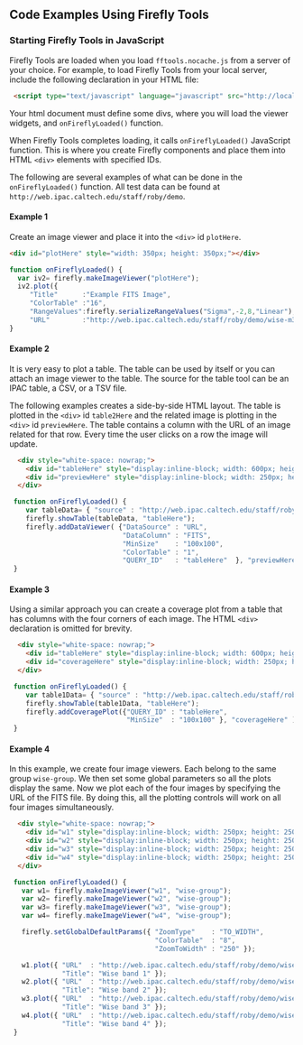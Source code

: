 ## Code Examples Using Firefly Tools

### Starting Firefly Tools in JavaScript

Firefly Tools are loaded when you load `fftools.nocache.js` from a server of your choice. For example, to load Firefly Tools from your local server, include the following declaration in your HTML file:

```html
 <script type="text/javascript" language="javascript" src="http://localhost:8080/fftools/fftools.nocache.js">   
```

Your html document must define some divs, where you will load the viewer widgets, and `onFireflyLoaded()` function.

When Firefly Tools completes loading, it calls `onFireflyLoaded()` JavaScript function. This is where you create Firefly components and place them into HTML `<div>` elements with specified IDs. 

The following are several examples of what can be done in the `onFireflyLoaded()` function. All test data can be found at `http://web.ipac.caltech.edu/staff/roby/demo`. 

#### Example 1

Create an image viewer and place it into the `<div>` id `plotHere`.

```html
<div id="plotHere" style="width: 350px; height: 350px;"></div>
```

```js
function onFireflyLoaded() {
  var iv2= firefly.makeImageViewer("plotHere");
  iv2.plot({
     "Title"      :"Example FITS Image",
     "ColorTable" :"16",
     "RangeValues":firefly.serializeRangeValues("Sigma",-2,8,"Linear"),
     "URL"        :"http://web.ipac.caltech.edu/staff/roby/demo/wise-m31-level1-3.fits"});
}
```

#### Example 2

It is very easy to plot a table. The table can be used by itself or you can attach an image viewer to the table. The source for the table tool can be an IPAC table, a CSV, or a TSV file.

The following examples creates a side-by-side HTML layout.  The table is plotted in the `<div>` id `table2Here` and the related image is plotting in the `<div>`  id `previewHere`. The table contains a column with the URL of an image related for that row. Every time the user clicks on a row the image will update.

```html
  <div style="white-space: nowrap;">
    <div id="tableHere" style="display:inline-block; width: 600px; height: 250px; margin : 5px 8px 0px 10px; border: solid 1px;"></div>
    <div id="previewHere" style="display:inline-block; width: 250px; height: 250px; border: solid 1px;"></div>
  </div>
```

```js
 function onFireflyLoaded() {
    var tableData= { "source" : "http://web.ipac.caltech.edu/staff/roby/demo/test-table4.tbl"};
    firefly.showTable(tableData, "tableHere");
    firefly.addDataViewer( {"DataSource" : "URL",
                            "DataColumn" : "FITS",
                            "MinSize"    : "100x100",
                            "ColorTable" : "1",
                            "QUERY_ID"   : "tableHere"  }, "previewHere" );
 }
```

#### Example 3

Using a similar approach you can create a coverage plot from a table that has columns with the four corners of each image. The HTML `<div>` declaration is omitted for brevity.


```html
  <div style="white-space: nowrap;">
    <div id="tableHere" style="display:inline-block; width: 600px; height: 250px; margin : 5px 8px 0px 10px; border: solid 1px;"></div>
    <div id="coverageHere" style="display:inline-block; width: 250px; height: 250px; border: solid 1px;"></div>
  </div>
```

```js
 function onFireflyLoaded() {
    var table1Data= { "source" : "http://web.ipac.caltech.edu/staff/roby/demo/WiseDemoTable.tbl"};
    firefly.showTable(table1Data, "tableHere");
    firefly.addCoveragePlot({"QUERY_ID" : "tableHere",
                             "MinSize"  : "100x100" }, "coverageHere" );
 }
```


#### Example 4

In this example, we create four image viewers. Each belong to the same group `wise-group`. We then set some global parameters so all the plots display the same. Now we plot each of the four images by specifying the URL of the FITS file. By doing this, all the plotting controls will work on all four images simultaneously. 


```html
  <div style="white-space: nowrap;">
    <div id="w1" style="display:inline-block; width: 250px; height: 250px; border: solid 1px;"></div>
    <div id="w2" style="display:inline-block; width: 250px; height: 250px; border: solid 1px;"></div>
    <div id="w3" style="display:inline-block; width: 250px; height: 250px; border: solid 1px;"></div>
    <div id="w4" style="display:inline-block; width: 250px; height: 250px; border: solid 1px;"></div>
  </div>
```

```js
 function onFireflyLoaded() {
   var w1= firefly.makeImageViewer("w1", "wise-group");
   var w2= firefly.makeImageViewer("w2", "wise-group");
   var w3= firefly.makeImageViewer("w3", "wise-group");
   var w4= firefly.makeImageViewer("w4", "wise-group");

   firefly.setGlobalDefaultParams({ "ZoomType"    : "TO_WIDTH",
                                    "ColorTable"  : "8",
                                    "ZoomToWidth" : "250" });

   w1.plot({ "URL"  : "http://web.ipac.caltech.edu/staff/roby/demo/wise-m51-band1.fits",
             "Title": "Wise band 1" });
   w2.plot({ "URL"  : "http://web.ipac.caltech.edu/staff/roby/demo/wise-m51-band2.fits",
             "Title": "Wise band 2" });
   w3.plot({ "URL"  : "http://web.ipac.caltech.edu/staff/roby/demo/wise-m51-band3.fits",
             "Title": "Wise band 3" });
   w4.plot({ "URL"  : "http://web.ipac.caltech.edu/staff/roby/demo/wise-m51-band4.fits",
             "Title": "Wise band 4" });
 }
```


